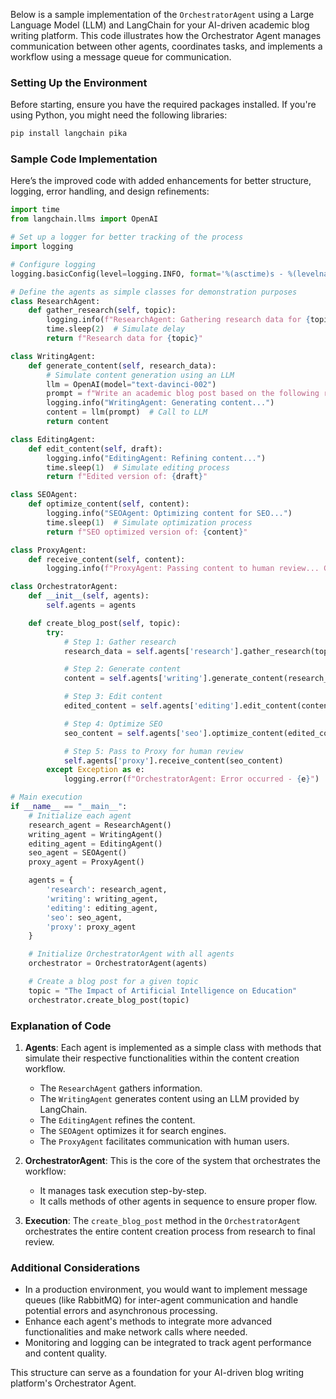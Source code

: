 Below is a sample implementation of the `OrchestratorAgent` using a Large Language Model (LLM) and LangChain for your AI-driven academic blog writing platform. This code illustrates how the Orchestrator Agent manages communication between other agents, coordinates tasks, and implements a workflow using a message queue for communication.

### Setting Up the Environment

Before starting, ensure you have the required packages installed. If you're using Python, you might need the following libraries:

```bash
pip install langchain pika
```

### Sample Code Implementation
Here’s the improved code with added enhancements for better structure, logging, error handling, and design refinements:

```python
import time
from langchain.llms import OpenAI

# Set up a logger for better tracking of the process
import logging

# Configure logging
logging.basicConfig(level=logging.INFO, format='%(asctime)s - %(levelname)s - %(message)s')

# Define the agents as simple classes for demonstration purposes
class ResearchAgent:
    def gather_research(self, topic):
        logging.info(f"ResearchAgent: Gathering research data for {topic}...")
        time.sleep(2)  # Simulate delay
        return f"Research data for {topic}"

class WritingAgent:
    def generate_content(self, research_data):
        # Simulate content generation using an LLM
        llm = OpenAI(model="text-davinci-002")
        prompt = f"Write an academic blog post based on the following research: {research_data}"
        logging.info("WritingAgent: Generating content...")
        content = llm(prompt)  # Call to LLM
        return content

class EditingAgent:
    def edit_content(self, draft):
        logging.info("EditingAgent: Refining content...")
        time.sleep(1)  # Simulate editing process
        return f"Edited version of: {draft}"

class SEOAgent:
    def optimize_content(self, content):
        logging.info("SEOAgent: Optimizing content for SEO...")
        time.sleep(1)  # Simulate optimization process
        return f"SEO optimized version of: {content}"

class ProxyAgent:
    def receive_content(self, content):
        logging.info(f"ProxyAgent: Passing content to human review... Content: {content}")

class OrchestratorAgent:
    def __init__(self, agents):
        self.agents = agents

    def create_blog_post(self, topic):
        try:
            # Step 1: Gather research
            research_data = self.agents['research'].gather_research(topic)

            # Step 2: Generate content
            content = self.agents['writing'].generate_content(research_data)

            # Step 3: Edit content
            edited_content = self.agents['editing'].edit_content(content)

            # Step 4: Optimize SEO
            seo_content = self.agents['seo'].optimize_content(edited_content)

            # Step 5: Pass to Proxy for human review
            self.agents['proxy'].receive_content(seo_content)
        except Exception as e:
            logging.error(f"OrchestratorAgent: Error occurred - {e}")

# Main execution
if __name__ == "__main__":
    # Initialize each agent
    research_agent = ResearchAgent()
    writing_agent = WritingAgent()
    editing_agent = EditingAgent()
    seo_agent = SEOAgent()
    proxy_agent = ProxyAgent()

    agents = {
        'research': research_agent,
        'writing': writing_agent,
        'editing': editing_agent,
        'seo': seo_agent,
        'proxy': proxy_agent
    }

    # Initialize OrchestratorAgent with all agents
    orchestrator = OrchestratorAgent(agents)

    # Create a blog post for a given topic
    topic = "The Impact of Artificial Intelligence on Education"
    orchestrator.create_blog_post(topic)
```

### Explanation of Code

1. **Agents**: Each agent is implemented as a simple class with methods that simulate their respective functionalities within the content creation workflow.
   - The `ResearchAgent` gathers information.
   - The `WritingAgent` generates content using an LLM provided by LangChain.
   - The `EditingAgent` refines the content.
   - The `SEOAgent` optimizes it for search engines.
   - The `ProxyAgent` facilitates communication with human users.

2. **OrchestratorAgent**: This is the core of the system that orchestrates the workflow:
   - It manages task execution step-by-step.
   - It calls methods of other agents in sequence to ensure proper flow.

3. **Execution**: The `create_blog_post` method in the `OrchestratorAgent` orchestrates the entire content creation process from research to final review.

### Additional Considerations
- In a production environment, you would want to implement message queues (like RabbitMQ) for inter-agent communication and handle potential errors and asynchronous processing.
- Enhance each agent's methods to integrate more advanced functionalities and make network calls where needed.
- Monitoring and logging can be integrated to track agent performance and content quality.

This structure can serve as a foundation for your AI-driven blog writing platform's Orchestrator Agent.

